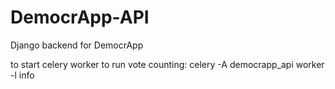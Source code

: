 # DemocrApp-API
Django backend for DemocrApp

to start celery worker to run vote counting:
celery -A democrapp_api worker -l info